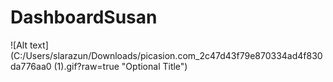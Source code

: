 # DashboardSusan
![Alt text](C:/Users/slarazun/Downloads/picasion.com_2c47d43f79e870334ad4f830da776aa0 (1).gif?raw=true "Optional Title")
